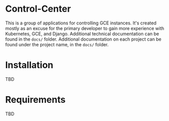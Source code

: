 # Control-Center

This is a group of applications for controlling GCE instances. It's created mostly as an excuse for the primary developer to gain more experience with Kubernetes, GCE, and Django. Additional technical documentation can be found in the `docs/` folder. Additional documentation on each project can be found under the project name, in the `docs/` folder.

# Installation

TBD

# Requirements

TBD